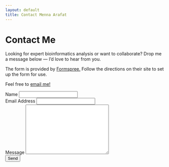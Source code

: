 ```yaml
---
layout: default
title: Contact Menna Arafat
---
```


<div id="contact">
  <h1 class="pageTitle">Contact Me</h1>
  <div class="contactContent">
    <p class="intro">Looking for expert bioinformatics analysis or want to collaborate? Drop me a message below — I’d love to hear from you.</p>
    <p>The form is provided by <a href="http://formspree.io/">Formspree.</a> Follow the directions on their site to set up the form for use.</p>
    <p>Feel free to <a href="mennaarafat.info@gmail.com">email me!</a> 
      
  </div>
  <form action="http://formspree.io/your@mail.com" method="POST">
    <label for="name">Name</label>
    <input type="text" id="name" name="name" class="full-width"><br>
    <label for="email">Email Address</label>
    <input type="email" id="email" name="_replyto" class="full-width"><br>
    <label for="message">Message</label>
    <textarea name="message" id="message" cols="30" rows="10" class="full-width"></textarea><br>
    <input type="submit" value="Send" class="button">
  </form>
</div>
